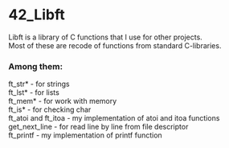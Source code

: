# 42_Libft
Libft is a library of C functions that I use for other projects.  
Most of these are recode of functions from standard C-libraries.  

### Among them:
ft_str* - for strings  
ft_lst* - for lists   
ft_mem* - for work with memory   
ft_is* - for checking char   
ft_atoi and ft_itoa - my implementation of atoi and itoa functions  
get_next_line - for read line by line from file descriptor   
ft_printf - my implementation of printf function   
